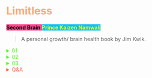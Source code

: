 # <span style='color:#ffa874;'>Limitless</span>


<span style='background-color:#ff468b;'><span style='color:#000000;'>**Second Brain**</span> <span style='background-color:#00bfff;'><span style='color:#ffff00;'>**Prince Kaizen Namwali**</span> 

> A personal growth/ brain health book by Jim Kwik. 

<span style='color:#40ff00;'>
<details markdown='1'><summary>01</summary>

Jim Kwik is an expert in memory improvement, brain optimization, and accelerated learning. He is the CEO and founder of Kwik Learning which coaches students, seniors, entrepreneurs, and educators. His corporate clients include Google, Virgin, Nike, Zappos, Fox Studios, the United Nations, Caltech, Harvard University, and Singularity University. Every year, his keynote speeches reach more than 200,000 people in person and attract hundreds of million views online. His "Kwik Brain" podcast rates as one of the top educational training shows on iTunes.

The Main Idea
Human potential is one of the only truly infinite resources which exists in the world. There are literally no limits on your creativity, imagination, and ability to think except those which are self-imposed. If you're not currently functioning at your full potential, there are limits in place which must be released. These limits tend to be in three areas:

A limit in your mindset (the WHAT) — you have incorrect beliefs, attitudes or assumptions.
A limit in your motivation (the WHY) — you lack the drive, purpose, or energy to behave in a more limitless manner.
A limit in your methods (the HOW) — you were taught incorrect processes which will not generate the results you want.
Identify what has been holding you back until now and you have the ability to become limitless in every area that's important to you — academic, health, career, relationships, or personal growth. Free your mind and change your life's trajectory. It can be done.

We all have vast potential inside of us, untapped levels of strength, intelligence, and focus, and the key to activating these superpowers is unlimiting yourself. For more than 25 years, I've worked with people of all ages, nationalities, races, socioeconomic statuses, and education levels. What I've discovered is that no matter where you come from, no matter what challenges you face, you have incredible potential that's just waiting to be tapped. Every person — regardless of age, background, education, gender, or personal history — can advance beyond what they believe they deserve and is possible. And that includes you. Working together, you'll come to think of your own limitations as an outmoded concept.
JIM KWIK
The Three Self-Imposed Limits
1. Element #1 — Mindset (the WHAT). Your mindset — your beliefs, assumptions, and attitudes — are never pre-installed at birth. You've picked them up as you've gone along, and more than likely they are a LIE (Limited Idea Entertained). It's possible to learn how to have a limitless mindset. When you do that, you'll find most if not all of your present constraints are self-imposed. You have to accept that you have the power to assume a limitless mindset. Your true potential is within your control, and once you understand that, the power of that potential grows dramatically.

2. Element #2 — Motivation (the WHY). Contrary to popular belief, your personal motivation is not fixed. It's not something you either wake up with or you don't. Instead, motivation can be generated every day. It's the result of a repeatable process you can control. You can create personal motivation every day by following the recipe: MOTIVATION = PURPOSE x ENERGY x S3. When you combine purpose and energy with small simple steps (S3) in the right direction, you'll be motivated. Do that every day and you'll stay in the state of flow, the ultimate form of productivity.

3. Element #3 — Methods (the HOW). Approaching every day with a productive mindset and the optimum level of motivation is great, but you also need to learn how to learn. You need methods — procedures and processes — which will help your brain excel. Learn savvy methods for how to focus, study a topic, memorize key facts, undertake speed reading, and think clearly. Get good in all these five areas and you will genuinely become limitless.

Summaries.Com Editor's Comments
I hadn't heard much about Jim Kwik before reading his book, but I came away from the experience with respect for the journey he's been on. He has come back from some serious injuries and setbacks as a young person, and has built a solid 20-year career teaching people how to achieve more and do more. Full kudos to Jim Kwik. I really like his motto that learning how to learn is the key to unlocking your innate superpowers, and our capacity to learn as humans is limitless. That's something we believe and live by at Summaries.Com.

The underlying concept of Limitless is that human potential is the only truly infinite resource in the world, and any limits we have are self-imposed. To achieve more, remove the limits in your mindset, your motivation, and the methods you use. Remove those limits, or install expanded and better systems or operating software, and you can tap into the superpowers that you already have. Very motivational and empowering.

This book really makes you think about what you're capable of achieving. It challenges you to reach for the stars, and to become limitless as the title suggests. I think that's a great message to get in the current era when a virus 1,000-times smaller than a grain of sand has bought entire populations and global economies to a grinding and jarring halt. If ever there was a time to expand our thinking and become limitless, this is it.

Great book. Well worth reading and applying.

</details>


<details markdown='1'><summary>02</summary>

Introduction
Limitless covers the story of how Jim Kwik taught himself to learn again after he hit his head and suffered a brain injury. Following in his classmates’ footsteps, 5-year-old Kwik had stood on a chair to get a better view of fire engines that were parked outside his school when someone began pulling on his chair. This caused him to fall and land head-first on a radiator. After this injury, he found it hard to memorize basic facts. It took him three years longer to learn to read than his peers. But today, Kwik can recall the names of fifty or more people in an audience that he’s just met. He can also recite a string of one hundred random numbers, forward and back, while onstage. Kwik has gone from never reading a book before the age of 16 to reading a book every week for the last thirty years. At the heart of Kwik’s mental transformation is a simple truth: We all can mold our brains and continuously improve our mental abilities. If you’re struggling to learn, it’s not due to an innate brain limitation. Your struggles with learning are due to either a limited mindset, limited motivation, or a lousy learning method. 

StoryShot #1: The Fundamentals
Jim Kwik starts Limitless by providing fundamental skills. He also encourages readers to use these techniques while reading his book. The method is called the FASTER method. 

F- Forget – The key to focusing on a task is to remove or forget the potential distractions surrounding you.
A- Act – Traditional education has taught most people that it is okay for learning to be passive. That said, your brain does not learn as much by consumption as it does by creation.
S- State – Your learning will always be dependent on the state you are in at that time. This includes both your psychological state (including your thoughts) and your physiological state (including the condition of your body).
T- Teach – Learn with the intention of teaching this information to someone else. If you act as if you will have to give a presentation, you will learn with the intention of mastering it.
E- Enter – Many people enter important tasks in their schedule but forget to enter opportunities for personal growth and development.
R- Review – The “forgetting curve” refers to our tendency to forget information in a short amount of time if we don’t actively try to remember it. To limit the impact of the forgetting curve, you should actively recall what you’ve learned by using spaced repetition. Spaced repetition requires you to practice new and difficult information more frequently than older and less difficult information. You should increase the time interval between each time you review information.
StoryShot #2: The 3 Ms
The 3Ms also form the foundation of limitless learning. The 3Ms are:

Mindset
Motivation
Methods
The unlimiting process supports these points. This process is about removing the limitations you have in each of these three areas because they are critical to your potential capabilities. Your Mindset and Motivation intersect to create your inspiration to learn. This inspiration influences your thoughts, leading to a limitless Mindset of ideation. To then move past the ideation stage, your Motivation and Methods must combine to create implementation. You will have a limitless state if your inspiration, ideation and implementation are all healthy and intersecting. 

Kwik shows us the three self-imposed limits that prevent us from excelling.

Your Mindset (the What) – Your mindset consists of your beliefs, assumptions and attitudes. None of these are preinstalled at birth, which means you pick them up from your environment and those around you. Kwik explains that it is possible to adopt a limitless mindset. This approach allows you to verify that any limitations are self-imposed and that your true potential is within your control. If you can apply this point, your potential grows substantially.
Your Motivation (the Why) – Kwik outlines that your personal motivation is not fixed. Instead, you can generate your motivation every day. That’s because motivation is the result of a repeatable process you can control. Kwik explains that your motivation is a combination of your purpose, energy, and three small and simple steps. 
Your Methods (the How) – As well as approaching every day with a productive mindset, you also need to understand how to learn. So, you need methods. These methods should teach you how to focus, study, memorize critical facts, undertake speed-reading and think clearly. If you can become an expert in these five areas, you will genuinely become limitless.
StoryShot #3: The 4,3,2,1 Method
Henry Ford once said, “Whether you think you can or you can’t, you’re right.” If you insist you can’t read quickly, you’re all but guaranteed to never improve your reading speed. The key to improving any mental ability is to suspend any limiting beliefs and temporarily act as though your mental abilities are limitless. By merely entertaining the idea that your reading speed potential is limitless, you can noticeably increase your reading speed. 

To prove this, consider following the ten-minute exercise called the 4, 3, 2, 1 method. Set a timer for four minutes and open an easy-to-read book. Start reading at a comfortable pace while using your finger to underline the words as you read them. When the four-minute timer expires, mark the point at which you stopped. Now go back to where you started and set a timer for three minutes. Try to get to that same point you reached after four minutes. Don’t worry if your comprehension isn’t perfect. Instead, just make sure you underline and see every word. When the three-minute timer expires, do the same for two minutes, and then one minute. After this 4, 3, 2, 1 exercise, resume reading the rest of the book at a comfortable speed for four minutes. If you compare the number of lines you read now, you will be pleasantly surprised by how much faster you can read. By merely pretending you can read faster, you’ve upgraded your reading speed. 

StoryShot #4: Effective Questions and Acronyms
Before engaging with any learning or task, Jim Kwik encourages readers to ask themselves the following questions:

What do I believe I am capable of?

What have I accomplished in the past?

What is possible for me?

Kwik sums up a negative mindset with the acronym LIE, or Limited Idea Entertained. In essence, most people entertain ideas of themselves that are less than their true potential. Kwik believes these ideas are almost always BS (Belief Systems) that can be challenged.

StoryShot #5: Effective Reading
Consider a book you were forced to read in English class. Then imagine a book recommended by your mentor. This is someone you greatly admire who tells you that this book contains the secret that transformed their life. Which are you more likely to read effectively? After hearing that statement, it’s hard to not wonder what the secret is. If you pick up a book in a peak state of curiosity, wonder and excitement, you are bound to learn quicker and retain more. 

Jim Kwik says all learning is state-dependent. A valid reason why you may not have learned much in school is that you found school boring. So, before you start reading anything, put yourself in a peak state of curiosity. You can do this by asking the following three questions: What great insight will I get from this book? How will this insight forever change my life? And, when will I get to use this insight? Assume that every book you read contains a profound insight. For example, imagine that someone else has just paid ten million dollars for the information you are about to read. With that mental framing, you will become extremely curious and motivated to absorb the information. After you’ve generated ample motivation, it’s time to upgrade your reading methods. 

You can apply this method for reading to all learning. We must produce sustainable motivation.

StoryShot #6: Effective Questions and Equations
As a way of considering your motivation levels, Kwik encourages you to ask yourself the following questions:

How connected do I feel to my purpose?
How are my day-to-day energy levels?
What am I allowing to drain my energy that I no longer should?
Based on these points, Kwik devised a simple equation for what motivation consists of:

Motivation = Purpose x Energy x Small Simple Steps

StoryShot #7: Improve Your Focus By Changing Your Environment
Kwik points out that, when working, we are often using technology. We can work anywhere at any time. So, we become purely focused on our devices rather than the surrounding environment. 

The issue is that our habitual mind is still recognizing the surrounding environment, even if our conscious mind is not. Our mind is using these cues to influence our thoughts and work-related behaviors. So, based on the recommendations of Julia Roy (a famous personal trainer for productivity), there are three ways to improve your focus through changing your environment:

Designate work-only zones.
Set the appropriate soundtrack. Set the same playlist whenever you do a specific task and choose playlists that fit the task.
Give your devices specific tasks. Our brain doesn’t know the difference between the real world and the digital world. We should use a personal phone and work phone, a personal laptop and work laptop, personal iPad and work iPad.
StoryShot #8: Avoid Regression to Improve Your Reading
Regression is the tendency for your eyes to go back and reread certain words in a sentence. Jim Kwik says that almost everyone does it to some degree, and most of the time, we do it subconsciously. 

To solve the problem of regression, you need to use a pacer. Attention follows movement. If you use your finger to guide your reading, you prevent your attention from jumping around the text. Many people have low reading comprehension because reading is too slow and boring for them. But you can get your brain’s attention by moving your pacer more quickly. When you move your finger at a pace that’s on the edge of your perceived maximum reading speed, you require your full attention. More attention equals more retention. So, use a finger as a pacer when reading a physical book. You can also use your finger as a pacer when reading on your phone by sliding it down the side of the phone. Finally, use your mouse as a pacer when reading content on your computer. 

StoryShot #9: Avoid Subvocalization to Improve Your Reading
Bad reading habit number two: subvocalization. Subvocalization is the habit of saying the words to yourself in your head as you read. When you feel the need to sound out every word you read, your reading speed is limited by how fast you can talk. You can get your inner narrator to talk fast and sound out 200–250 words per minute. This rate happens to be the average reading speed. However, there is no need to hear the words in your head as you read them. You’ve already seen 99% of the words before, and you have mental images for most of them. If you can bring to mind the image a word represents, rather than sounding out that word, you’ll become a much more efficient reader. 

To break your subvocalization habit, quietly count out loud as you read. It’s hard for your mind to sound out words and speak numbers simultaneously. So when you start reading, count 1, 2, 3, 4. This process will free your mind of the inner narrator. It  will also train your mind to see the words on the page like images. Turn what you’re reading into a motion picture experience. 

StoryShot #10: Avoid Word-by-Word Reading
The third bad reading habit is word-by-word reading. When you first learn how to read, you train your eyes to look at one word at a time. Now that you’re familiar with most words, you can observe chunks of words at a single glance. Instead of reading “the boy walked home,” you can see all four words simultaneously. 

Practice expanding your vision to see groups of words rather than just one at a time. This technique works in conjunction with the last one because it’s easier for your mind’s eye to generate imagery for groups of words. 

StoryShot #11: Spend 20 Minutes Per Day Training Your Reading Muscles
Remove the perceived limitations on your reading speed by setting aside twenty minutes daily for the next two weeks to build your speed-reading muscle. Each day, forget what you believe your limitations are and pretend for twenty minutes that your potential reading speed is limitless. 

First, grab a book you’ve wanted to read. Take one minute to ask yourself the critical questions: What great insight will I get from this book, and how will this insight change my life? The goal is to put yourself in a peak state of curiosity so that you’re motivated to learn what you read. Then use the following ten minutes to warm up your speed-reading muscles using the 4, 3, 2, 1 method. Afterwards, focus on each of the following methods for three minutes each:

First, use a pacer to prevent regression. As you read, move the pacer at a speed that requires your full attention.
Next, count out loud as you read to stop yourself from subvocalizing the text.
Finally, relax your eyes and expand your peripheral vision to try to take in more than one word at a time. 
When you first start using these three methods (pacing, counting and expanding), you’ll feel a little awkward. But if you continue using them, you’ll start to see your speed and reading comprehension improve dramatically. 

StoryShot #12: The Ten Steps to Improving Your Memory
Kwik provides ten steps for improving your memory.

Eat good brain food: What you eat matters, especially to your brain matter. Blueberries are great brain food.
Try to avoid negative thoughts and complaining.
Exercise regularly.
Get your brain nutrients: Take a blood test and verify your deficiencies. Then take the appropriate supplements.
Keep a positive peer group: Who you spend time with is who you become. This point is supported by research into mirror neurons. Mirror neurons are activated as we observe others. When we see someone else doing something, our mirror neurons activate as if we were doing the same thing. 
Maintain a clean environment, meaning clean air, water and space around you.
Get good sleep: Dreaming is essential for fantastic ideas. Sleep is also vital for protecting you against age-related brain damage, and it is crucial for day-to-day functioning.
Protect your brain: Avoid putting your phone under your pillow and protect yourself from head injuries by wearing a helmet when cycling.
Learn new things: Neuroplasticity (connections in your brain) can be instigated through learning new things.
Reduce your stress through yoga, meditation, or massages.
You must also try to frequently challenge your methods by asking yourself the following questions:

Have I thought about the methods I am using?
Have I learned this method from someone successful at what I am trying to achieve?
If I changed my method, would my results look different?
StoryShot #13: The 4Ds
As well as optimizing the 3 Ms, Kwik talks about the 4 Ds that can make living a limitless life difficult in the modern world. These are:

Digital Deluge – We consume significantly more data now in one day than a person centuries ago would have in their entire lifetime. This can leave our brain overwhelmed.
Digital Distraction – Instead of relaxing into our time, we often pull our phones out. This ultimately trains our distraction muscles.
Digital Dementia – Overreliance on technology could lead to us no longer honing our cognitive abilities. We should look at our brains more like a muscle rather than a hard drive. 
Digital Deduction – The automation of critical thinking and problem-solving makes us much worse at these skills, but we will always need these skills in life. 

</details>

<details markdown='1'><summary>03</summary>

A king was watching a great magician perform his act. The crowd was enthralled and so was the king. At the end, the audience roared with approval. And the king said “What a gift this man has. A God-given talent.”

But a wise counselor insisted “My Lord, genius is made, not born. This magician’s skill is the result of discipline and practice. These talents have been learned and honed over time with determination and discipline.”

The king refused to accept the message, saying “How dare you criticize a true genius. As I said, you either have it or you don’t. And you most certainly don’t.” The king turned to his bodyguard and ordered to throw the counselor to the deepest dungeon. He added “So you won’t be lonely, you can have two of your kind to keep you company. You shall have two piglets as cellmates.”

From the very first day of his imprisonment, the wise counselor practiced running up the steps of his cell to the prison door caring in each hand a piglet. As the days turned into weeks, and weeks into months, the piglets steadily grew into sturdy boars. And with every day of practice the wise consoler increased his strength and power.

One day the king remembered the counselor and was curious to see how imprisonment had humbled him. So, the king had him summoned.

When the prisoner appeared, he was a man of powerful physique, carrying a boar each arm. The king surprised, “What a gift this man has. A God-given talent.”, to which the counselor replied “My Lord, genius is made, not born. My skill is the result of discipline and practice. These talents have been learned and honed over time with determination and discipline.”

Genius is made, not born.

 

MOM Kicks Up Your Memory

Motivation – why you learn what you learn
Observation – be truly present in any situation
Methods – a set of tips and tools which you’ll learn shortly
In this summary, we’ll focus on the third part of MOM – the ‘methods’ you’ll use to learn faster and better retain what you learnt.

 

10 Ways to Generate Limitless Brain Energy

Resiliency expert Dr. Eva Selhub often likens the brain to a high-performance vehicle. In her own words: “Like an expensive car, your brain functions best when it gets only premium fuel. Eating high-quality foods that contain lots of vitamins, minerals, and antioxidants nourishes the brain and protects it from oxidative stress – the waste produced when the body uses oxygen, which can damage cells.” We know for sure that there’s a direct connection between a good diet and a healthy brain.


Diet affects brain function. There are readily available sources for all nutrients but getting them sufficiently into your diet isn’t always possible. That’s where supplements come into play. Remember not all supplements are created equal so make sure to do your research.


When your body moves, your brain grooves. Heidi Godman, the executive editor of the Harvard Health Letter puts it this way, “Exercise changes eh brain in ways that protect memory and thinking skills.” You don’t need a full gym membership to get a good workout. The key is to be active and moving. Even 10 minutes of aerobic exercise a day can go a long way.


Jim refers to managing your beliefs and emotions as ‘killing ANTs’. ANTs are Automatic Negative Thoughts. If you’re like most people, you hold limiting beliefs at least some of the time. Maybe you tell yourself you aren’t smart enough to learn a skill you want. Maybe you believe you can’t lose weight because you don’t have self-control. ANTs are everywhere. You can avoid them. Only when you kill them can you truly accomplish what you want to accomplish.


The air you breathe is critical to your brain functions. If you’ve ever been stuck in a room with a smoker, you know how hard it is to think clearly. Conversely, if you’re hiking in the mountains, you can feel your sense thriving. Most of us are living in cities but we can clean the air in our homes, offices and create clutter-free workspaces. Remove all unnecessary stuff. As Marie Kondo says, “Does this spark joy?”. If the answer is no, simply throw it away.


You are the average of the five people you spend the most time with. Certainly, your peers affect the way you think and talk but it doesn’t stop there. They can affect everything from what you eat to how much you exercise and even how much sleep you get.


It goes without saying that protecting your brain is critical if you want to make the most of it. After all, you have only one brain. Hard-contact or extreme sports are not ideal if you want to use your brain power to the fullest. Driving a motorcycle 20 miles per hour all the time doesn’t help either. If you love these things too much to give them up, at least take as many precautions as you can.


As long as we keep learning new things, we can develop new neural pathways in our brains. This is known as neuroplasticity. Neuroplasticity is most effective when we stretch ourselves in our learning. Attempting to master a skill, discovering a new challenge and embracing new cultures can all keep your neurons firing and creating neural pathways.


Harvard Health Blog says, “There’s evidence that chronic stress may actually rewire your brain.” If stress happens occasionally, it’s not really a problem. But you’re stressed all the time, the buildup of cortisol in your brains can lead it to cease functioning optimally. Finding ways to reduce stress becomes paramount as more and more evidences indicate the link between stress management and brain functions.


To say that sleep can do miracles for your brain is an understatement. If you want to make good decisions, sleep better. If you want to think clearly, sleep better. If you want to learn faster, sleep better. If you want to lose weight, sleep better. And the list goes on. Quality sleep is as essential as food and water. Without it, you will find it harder to perform everyday tasks. So, get enough sleep, better yet get enough quality sleep.

 

Top 10 Foods For Your Brain
Avocado
Blueberry
Broccoli
Coconut Oil
Eggs
Green leafy vegetables
Salmon and sardines
Turmeric
Walnut
Dark chocolate

Try to remember the list as much as you can, in any way you like. You have one minute.

Ready? Let’s move onto how we can drastically increase our memory, using association technique.

 

Remember Anything #1 Association

Imagine 10 parts of your body:

Head
Nose
Mouth
Ears
Neck
Shoulders
Chest
Hands
Belly
Seat/Hips
Now, we’ll apply association technique to remember “top 10 foods for your brain”. To begin, simply assign our brain diet to our body parts.


Head –> Avocado (imagine the shape of the avocado resembles the shape of your head)
Nose –> Blueberry (imagine two blueberries sticking right up your nostrils)
Mouth –> Broccoli (imagine the broccoli full in your mouth)
Ears –> Coconut oil (imagine the coconut oil spilling out of your ears and feel it)
Neck –> Eggs (imagine the egg in your neck)
Shoulders –> Green leafy vegetables (imagine spinach and kale sitting on top of your shoulders)
Chest –> Salmon and Sardines (imagine your chest as if it were a chunk of salmon)
Hands –> Turmeric (imagine the turmeric powder on your hands)
Belly –> Walnuts (imagine and feel the walnuts protruding your belly)
Seat/Hips –> Dark chocolate
As simple as that. You can use association technique to store virtually any list you can think of. It will dramatically improve your chances of remembering what you learnt. Try it now!

 

Remember Anything #2 Chain Linking

In addition to ‘basic association’ we saw earlier, you may try using ‘chain linking’ technique to store your learning in long-term memory. Consider the words below:

Fire Hydrant
Balloon
Barrel
Board
Diamond
Sir Lancelot
Mask
Toothpaste
Sign
Bar
Let’s see ‘chain linking’ in action. Imagine the ‘balloons’ tied to the red vivid ‘fire hydrant’. The balloons seemingly come from the ‘barrel’. Inside the barrel, there is a ‘board’ that closely resembles the shape of a ‘diamond’. The diamond drops on ‘Sir Lancelot’ head. He is then rushed to emergency in a ‘mask’. The ‘mask’ as it turns out is dirty that it needs to be cleaned with ‘toothpaste’. The leftover toothpaste is thrown away and now stuck at the ‘sign’ outside the ‘bar’.

 

Remember Every Name: BE SUAVE
Believe – once you believe you can do it, you’re already halfway there
Exercise – keep practicing until you become very good at it
Say – say the person’s name back right after you heard it, that way you’d have heard the name twice
Use – use the person’s name throughout the conversation
Ask – ask where the person’s name come from, especially if it’s less-common
Visualize – attach an image to person’s name
End – part ways by saying the person’s name
 

7 Habits to Un-limit Your Studies

Habit #1 Employ Active Recall
Dr. William Klemm of Texas A&M University wrote, “Most students do not realize how important it is to force themselves to recall. In part, this is because they’re conditioned by multiple-choice tests to recall passively, that is recognize when a correct answer is presented, as opposed to generating the correct answer in the first place.” Klemm added “Optimal learning occurred when an initial learning session included repeated study and forced-recall testing of all items at least four times in a row.”

Habit #2 Employ Spaced Repetition
Cramming isn’t a stranger to most learners. On one hand, it’s natural to procrastinate. On the other hand, it’s tempting to pick up a tremendous amount of material all at once. The problem is neither of these approaches works. By spacing the intervals out, you’re exercising neural connections each time. As opposed to cramming, spaced repetition produces long-term and robust retention of knowledge. Spaced repetition works best when you review material at similar intervals.

Habit #3 Manage the State You’re In
When your body moves, your brain grooves. If you’re feeling great, the greater results you’ll produce. Studying is no different. The easiest way to change your state of mind is to move your body. Stand up, if you can’t sit up right. Chest out and shoulders back. Doing so facilitates breathing and improves circulation of oxygen to your brain and the rest of your body.

Habit #4 Use Your Sense of Smell
Did this ever happen to you? You walked into a room and smelled the air filled with a scent. That scent immediately send you back to a day with a childhood friend. Have you ever wondered why would a particular smell trigger that memory?

Smells bring memories to the forefront of our brains. The scent of rosemary has been shown to improve memory. Peppermint and lemon promote concentration.

 



 

Habit #5 Music for the Mind
Numerous studies link music to learning. “Music stabilizes mental, physical and emotional rhythms to attain a state of deep concentration and focus in which large amounts of content information can be processed and learned.” Said Chris Boyd Brewer, music and learning expert. Baroque music stands out in particular, although one’s reaction to music is deeply personal.

Habit #6 Listen with Your Whole Brain
We spend a large percentage of our waking hours listening. Unfortunately, most of us are not very good at it. “While listening is the core of most of our communications – the average adult listens nearly twice as much as they talk – most people stink at it.” wrote Bob Sullivan and Hugh Thompson in their book The Plateau Effect. One possible reason we don’t listen so well is we tend not to apply all our brainpower. To help address problem, remember the acronym HEAR – Halt, Empathy, Anticipate, Review.

Habit #7 Take Note of Taking Notes
At its best, note-taking allows you to process the information much more deeply and in a way that makes it most likely that you can use it afterwards. To take notes effectively, be sure you understand why you’re doing it. The goal of taking notes in a lecture might be very different from taking notes during a work presentation.

Once you’re clear on your goals, listen with intent. Write your notes in a way you can understand later. Equally important is to use your own words whenever possible. Handwriting triumphs typing because writing by hand requires you to exert more effort and process information immediately, and that has proven to be more effective.

Use a method “Capture and Create”. Fold the paper into two columns. One left side, write down what you’re capturing, i.e., take notes. On the right, write your impression of potential applications, i.e., the areas you can apply this.

 

4 Quadrants of Active Learning

Quadrant #1 Visualization
Think of your bed. Did you see a queen-size mattress with a wooden headboard, blue sheets and giant pillows? Or did you see the word “bed”? Our minds think in terms of concrete pictures. A picture is worth a thousand words. The same is true in learning.

Quadrant #2 Association
To remember any new piece of information, associate it with something you already know. Whether you realize it or not, you’ve done this all your life. Here’s a simple test. Think of a cherry. What comes to your mind? Perhaps red, sweet, fruit, pie, round, seeds, etc. These are words and pictures you’ve learned to link to a cherry.

Quadrant #3 Emotion
Emotion + Association = Long-term Memory

This is worth repeating. Adding emotion to association registers your new information in long-term memory. Regardless of the emotion you use, emotion makes retention much more robust and durable.

Quadrant #4 Location
We’re really good at recalling places because we don’t’ need to remember any words nor numbers. If you can associate something you just learnt with a place, you’re familiar most, you’re much more likely to remember it.

 

Reading: An Essential Ingredient
To say, “I don’t read” is essentially saying “I’ve stopped trying to learn.” Yes, you can learn from watching videos, listening to podcasts and going to movies even. But it’s nearly impossible to replicate the experience of reading.

Reading is extremely rewarding for your brain.
Reading improves your memory.
Reading improves your focus.
Reading improves your vocabulary.
Reading improves your imagination.
Reading improves understanding.
Speed Reading: Self-Assessment
It’s difficult to improve something you can’t measure. To improve your reading, start off by assessing your ‘base rate’. The base rate in measured in ‘words per minute’.

Set alarm for two minutes.
Read at a comfortable pace and stop when the alarm goes off (put a mark where you finish).
Count the total number of words in three regular lines and divide that by three. You will get average number of words per line.
Count the number of lines you just read.
Multiply the number of words per line and the number of lines.
Divide this number by two. You will get your current words per minute.
The average person will fall somewhere between 150 to 250 words per minute. If you’re reading below 100, chances are the material may be too difficult for you. But let’s say you read at 200 words per minute. A person who reads at 400 only needs to exert half the time and accomplish just as much.

Speed Reading: Myths
Myth #1 Fast readers don’t comprehend well.
This is a rumor probably spread around by slow readers. It’s just not true. Here’s an analogy. When you’re taking a slow drive down your neighborhood, you can do many things. You may be listening to the radio, drinking a soda, waving to a neighbor and even singing your favorite track. It’s easy to let your attention wander all over the place. But imagine you’re driving pedal to the metal down a racetrack. Do you focus more or less?

Myth #2 It’s harder and takes more effort to read fast.
Again, nothing could be further from the truth. Reading fast actually requires less effort. Slow readers go through word by word, regress to a previous one and so on. Fast readers go through words much easier and in a lot less time, thereby accomplishing more with less.

Myth #3 Fast readers don’t appreciate reading.
This isn’t true either. You don’t have to study individual brushstrokes to enjoy a masterpiece. And you don’t have to comprehend every single word in a book to realize its value.

Speed Reading: Problems
There are basically three problems that prevent us from reading quickly:

Regression – your eyes constantly go back to reread certain words
Outdated skills – the last time you read was probably in school
Sub-vocalization – you keep saying the words in your mind as you read
 

3 Easy Fixes To Read Faster

Fix #1 Give your reading the finger. 
Use your finger as a visual pacer to keep your eyes focused and prevent them from wandering. Doing so improves your reading speed because your eyes are attracted to motion. It seems a bit awkward but remember it takes more effort to sharpen your skills first than it does to bulldoze your way through learning later.

Fix #2 Don’t move the body. Move the book.
Don’t bend your head down. Bring the book up and maintain good breathing.

Fix #3 Avoid moving your lips as you read.
This will help you stop vocalizing the words to yourself.

 

3 Learning Styles: Know Where You Are
Visual – you tend to learn through charts, videos and illustrations
Auditory – you tend to learn through lectures, discussions and podcasts
Kinesthetic – you tend to learn through physical interaction
Take a quick quiz here to find out your learning style and make full use of the materials that naturally come to you.

 

It’s Your Turn
Throughout the summary, you’ve learnt valuable tools and techniques you can implement right away to take your new skills out for a spin. So, the question becomes “what are you going to do about it?” Solve a challenging problem at work? Start a book club? Make a dent in your neighborhood? Teach your children what you just learnt? Connect with people in more dynamic ways? Throw a brain-food dinner party? A truly limitless mind would attempt to do most of these things, if not all.

Jim’s hope for you is that you don’t just take what you’ve learnt from ‘Limitless’ and make your life better with it, also you touch the lives of those around you for the better, too. No hero’s journey is exclusively for the benefit of the hero. With your newfound knowledge, you have the privilege to help those around you learn better and be limitless.

</details>

</span>


<span style='color:#ff5d46;'>

<details markdown='1'><summary>Q&A</summary>




1. **How is the book , Limitless, different  from the Kwik Brain podcast?**
- Its not exactly different , but rather a collection of all his podcasts episodes distilled into One


2. **The book talks about small simple steps , what mental model does that language align with?**
- Kaizen

3. **What do you believe makes this book super powerful?**
- I honestly its the fact that when he says that its based on the latest Neuroscience he actually means it. The book clearly contains remnants of Neurolinguistic Programming & Rational Emotive Behavior Therapy

4. **What exactly is limitless about this book?**
- The author essentially creates a mental model called limitless. The limitless mental model is an alliteration of the words Mindset, Motivation & Methods.

5. **What formulas are prevalent in this book?**
- Motivation = Purpose X Energy X Small Simple Steps
- 

6.

</details>

</span>

